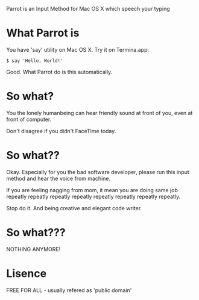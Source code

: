 Parrot is an Input Method for Mac OS X which speech your typing

# What Parrot is
You have 'say' utility on Mac OS X. Try it on Termina.app:

	$ say 'Hello, World!'

Good. What Parrot do is this automatically.

# So what?
You the lonely humanbeing can hear friendly sound at front of you, even at front of computer.

Don't disagree if you didn't FaceTime today.

# So what??
Okay. Especially for you the bad software developer, please run this input method and hear the voice from machine.

If you are feeling nagging from mom, it mean you are doing same job repeatly repeatly repeatly repeatly repeatly repeatly repeatly repeatly.

Stop do it. And being creative and elegant code writer.

# So what???
NOTHING ANYMORE!

# Lisence
FREE FOR ALL - usually refered as 'public domain'

